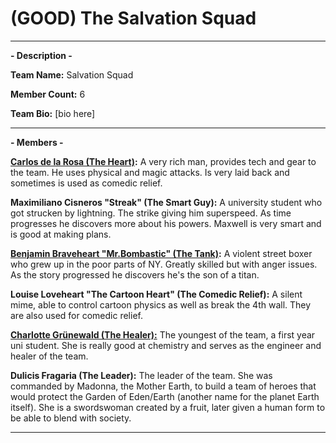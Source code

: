 # (GOOD) The Salvation Squad

-----

**- Description -**

**Team Name:**  Salvation Squad

**Member Count:** 6

**Team Bio:**
\[bio here]

-----
**- Members -**

**[Carlos de la Rosa (The Heart)](https://github.com/Apollo-Comics/Heroes-Of-Andromeda/blob/d193868ed6444a03d764f7b3511875cd93378cef/Characters/Supers/Superhumans/Carlos%20de%20la%20Rosa.md):** A very rich man, provides tech and gear to the team. He uses physical and magic attacks. Is very laid back and sometimes is used as comedic relief.

**Maximiliano Cisneros "Streak" (The Smart Guy):** A university student who got strucken by lightning. The strike giving him superspeed. As time progresses he discovers more about his powers. Maxwell is very smart and is good at making plans. 

**[Benjamin Braveheart "Mr.Bombastic" (The Tank)](https://github.com/Apollo-Comics/Heroes-Of-Andromeda/blob/d193868ed6444a03d764f7b3511875cd93378cef/Characters/Supers/Superhumans/Benjamin%20Lamb.md):** A violent street boxer who grew up in the poor parts of NY. Greatly skilled but with anger issues. As the story progressed he discovers he's the son of a titan.

**Louise Loveheart "The Cartoon Heart" (The Comedic Relief):** A silent mime, able to control cartoon physics as well as break the 4th wall. They are also used for comedic relief.

**[Charlotte Grünewald (The Healer):](https://github.com/Apollo-Comics/Heroes-Of-Andromeda/blob/d193868ed6444a03d764f7b3511875cd93378cef/Characters/Normals/Humans/Charlotte%20(Something).md)** The youngest of the team, a first year uni student. She is really good at chemistry and serves as the engineer and healer of the team. 

**Dulicis Fragaria (The Leader):** The leader of the team. She was commanded by Madonna, the Mother Earth, to build a team of heroes that would protect the Garden of Eden/Earth (another name for the planet Earth itself). She is a swordswoman created by a fruit, later given a human form to be able to blend with society.

-----

